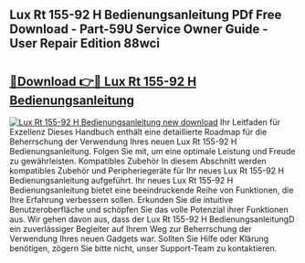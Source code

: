 ## Lux Rt 155-92 H Bedienungsanleitung PDf Free Download - Part-59U Service Owner Guide - User Repair Edition 88wci

# <h2><a href="http://df0pfs.blite.top/?on=Lux+Rt+155-92+H+Bedienungsanleitung">🔗Download 👉🔴 Lux Rt 155-92 H Bedienungsanleitung</a></h2>

[![Lux Rt 155-92 H Bedienungsanleitung new download](https://i.imgur.com/lujVjoI.png)](http://df0pfs.blite.top/?on=Lux+Rt+155-92+H+Bedienungsanleitung)
Ihr Leitfaden für Exzellenz Dieses Handbuch enthält eine detaillierte Roadmap für die Beherrschung der Verwendung Ihres neuen Lux Rt 155-92 H Bedienungsanleitung. Folgen Sie mit, um eine optimale Leistung und Freude zu gewährleisten. Kompatibles Zubehör In diesem Abschnitt werden kompatibles Zubehör und Peripheriegeräte für Ihr neues Lux Rt 155-92 H Bedienungsanleitung aufgeführt. Ihr neues Lux Rt 155-92 H Bedienungsanleitung bietet eine beeindruckende Reihe von Funktionen, die Ihre Erfahrung verbessern sollen. Erkunden Sie die intuitive Benutzeroberfläche und schöpfen Sie das volle Potenzial ihrer Funktionen aus. Wir gehen davon aus, dass der Lux Rt 155-92 H BedienungsanleitungD ein zuverlässiger Begleiter auf Ihrem Weg zur Beherrschung der Verwendung Ihres neuen Gadgets war. Sollten Sie Hilfe oder Klärung benötigen, zögern Sie bitte nicht, unser Support-Team zu kontaktieren.
